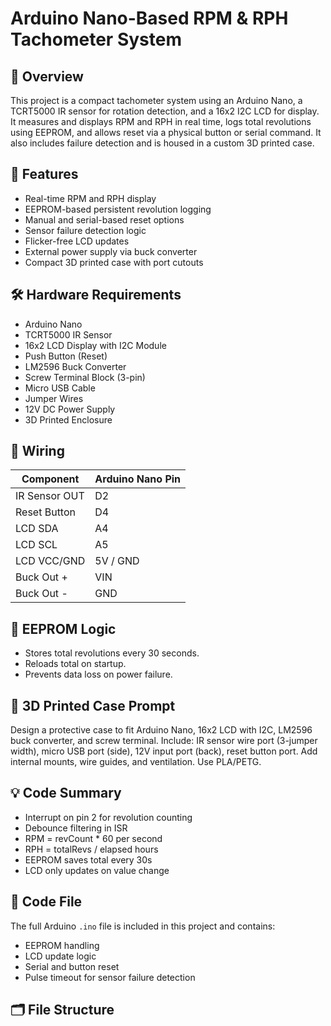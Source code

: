 # Arduino Nano-Based RPM & RPH Tachometer System

## 📖 Overview
This project is a compact tachometer system using an Arduino Nano, a TCRT5000 IR sensor for rotation detection, and a 16x2 I2C LCD for display. It measures and displays RPM and RPH in real time, logs total revolutions using EEPROM, and allows reset via a physical button or serial command. It also includes failure detection and is housed in a custom 3D printed case.

## 🚀 Features
- Real-time RPM and RPH display
- EEPROM-based persistent revolution logging
- Manual and serial-based reset options
- Sensor failure detection logic
- Flicker-free LCD updates
- External power supply via buck converter
- Compact 3D printed case with port cutouts

## 🛠️ Hardware Requirements
- Arduino Nano
- TCRT5000 IR Sensor
- 16x2 LCD Display with I2C Module
- Push Button (Reset)
- LM2596 Buck Converter
- Screw Terminal Block (3-pin)
- Micro USB Cable
- Jumper Wires
- 12V DC Power Supply
- 3D Printed Enclosure

## 🔌 Wiring
| Component     | Arduino Nano Pin |
|---------------|------------------|
| IR Sensor OUT | D2               |
| Reset Button  | D4               |
| LCD SDA       | A4               |
| LCD SCL       | A5               |
| LCD VCC/GND   | 5V / GND         |
| Buck Out +    | VIN              |
| Buck Out -    | GND              |

## 💾 EEPROM Logic
- Stores total revolutions every 30 seconds.
- Reloads total on startup.
- Prevents data loss on power failure.

## 🔧 3D Printed Case Prompt
Design a protective case to fit Arduino Nano, 16x2 LCD with I2C, LM2596 buck converter, and screw terminal. Include: IR sensor wire port (3-jumper width), micro USB port (side), 12V input port (back), reset button port. Add internal mounts, wire guides, and ventilation. Use PLA/PETG.

## 💡 Code Summary
- Interrupt on pin 2 for revolution counting
- Debounce filtering in ISR
- RPM = revCount * 60 per second
- RPH = totalRevs / elapsed hours
- EEPROM saves total every 30s
- LCD only updates on value change

## 📄 Code File
The full Arduino `.ino` file is included in this project and contains:
- EEPROM handling
- LCD update logic
- Serial and button reset
- Pulse timeout for sensor failure detection

## 🗂 File Structure
